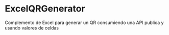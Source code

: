 # ExcelQRGenerator
Complemento de Excel para generar un QR consumiendo una API publica y usando valores de celdas
